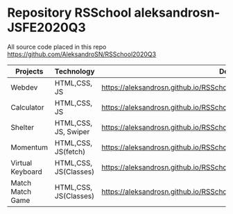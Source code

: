 # Repository RSSchool aleksandrosn-JSFE2020Q3
All source code placed in this repo https://github.com/AleksandroSN/RSSchool2020Q3 <br>

| Projects    | Technology  | Deploy
| ----------- | ----------- | -----------
| Webdev    | HTML,CSS, JS| https://aleksandrosn.github.io/RSSchool2020Q3/webdev/
| Сalculator   | HTML,CSS, JS        | https://aleksandrosn.github.io/RSSchool2020Q3/calculator/
| Shelter   | HTML,CSS, JS, Swiper        | https://aleksandrosn.github.io/RSSchool2020Q3/shelter/pages/main/main.html
| Momentum  | HTML,CSS, JS(fetch)        | https://aleksandrosn.github.io/RSSchool2020Q3/momentum/
| Virtual Keyboard  | HTML,CSS, JS(Classes)        | https://aleksandrosn.github.io/RSSchool2020Q3/virtual-keyboard/
| Match Match Game  | HTML,CSS, JS(Classes)        | https://aleksandrosn.github.io/RSSchool2020Q3/gem-puzzle/dist/
